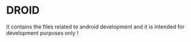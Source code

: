 # DROID
It contains the files related to android development and it is intended for development purposes only !
